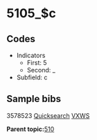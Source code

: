 # 5105\_$c

## Codes

-   Indicators
    -   First: 5
    -   Second: \_
-   Subfield: c

## Sample bibs

3578523 [Quicksearch](https://search.library.yale.edu/catalog/3578523) [VXWS](http://prodorbis.library.yale.edu:7014/vxws/GetHoldingsService?bibId=3578523)

**Parent topic:**[510](../../tags/510/510.md)

